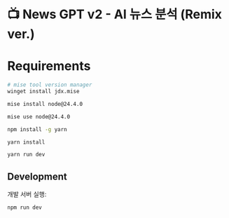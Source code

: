 # 📺 News GPT v2 - AI 뉴스 분석 (Remix ver.)

# Requirements
```sh
# mise tool version manager 
winget install jdx.mise

mise install node@24.4.0

mise use node@24.4.0

npm install -g yarn

yarn install

yarn run dev
```

## Development

개발 서버 실행:

```sh
npm run dev
```